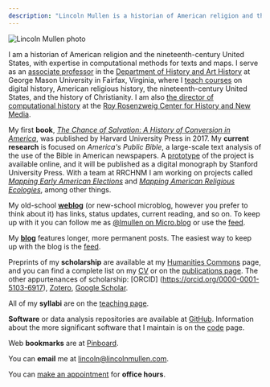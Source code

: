 ```yaml
---
description: "Lincoln Mullen is a historian of American religion and the nineteenth-century United States."
---
```


<img src="/img/mullen-photo.jpeg" class="profile-photo" alt="Lincoln Mullen photo">

I am a historian of American religion and the nineteenth-century United States, with expertise in computational methods for texts and maps. I serve as an [associate professor](https://historyarthistory.gmu.edu/people/lmullen) in the [Department of History and Art History](https://historyarthistory.gmu.edu/) at George Mason University in Fairfax, Virginia, where I [teach courses](/teaching/) on digital history, American religious history, the nineteenth-century United States, and the history of Christianity. I am also [the director of computational history](https://rrchnm.org/author/lincoln-mullen/) at the [Roy Rosenzweig Center for History and New Media](https://rrchnm.org/).

My first **book**, [*The Chance of Salvation: A History of Conversion in America*](http://www.hup.harvard.edu/catalog.php?isbn=9780674975620), was published by Harvard University Press in 2017. My **current research** is focused on *America's Public Bible*, a large-scale text analysis of the use of the Bible in American newspapers. A [prototype](http://americaspublicbible.org/) of the project is available online, and it will be published as a digital monograph by Stanford University Press. With a team at RRCHNM I am working on projects called [*Mapping Early American Elections*](http://earlyamericanelections.org/) and [*Mapping American Religious Ecologies*](http://religiousecologies.org/), among other things.

My old-school **[weblog](https://weblog.lincolnmullen.com/)** (or new-school microblog, however you prefer to think about it) has links, status updates, current reading, and so on. To keep up with it you can follow me as [@lmullen on Micro.blog](https://micro.blog/lmullen) or use the [feed](http://weblog.lincolnmullen.com/feed.xml). 

My **[blog](/blog/)** features longer, more permanent posts. The easiest way to keep up with the blog is the [feed](https://lincolnmullen.com/blog/index.xml). 

Preprints of my **scholarship** are available at my [Humanities Commons](https://hcommons.org/members/lmullen/) page, and you can find a complete list on my [CV](https://lincolnmullen.com/files/Mullen-cv.pdf) or on the [publications page](/publications/). The other appurtenances of scholarship: [ORCID] (https://orcid.org/0000-0001-5103-6917), [Zotero](https://www.zotero.org/lmullen), [Google Scholar](https://scholar.google.com/citations?hl=en&user=qhhNmCQAAAAJ).

All of my **syllabi** are on the [teaching page](/courses/).

**Software** or data analysis repositories are available at [GitHub](https://github.com/lmullen/). Information about the more significant software that I maintain is on the [code](/code/) page.

Web **bookmarks** are at [Pinboard](https://pinboard.in/u:lmullen).

You can **email** me at [lincoln@lincolnmullen.com](mailto:lincoln@lincolnmullen.com).

You can [make an appointment](/page/office-hours/) for **office hours**. 
